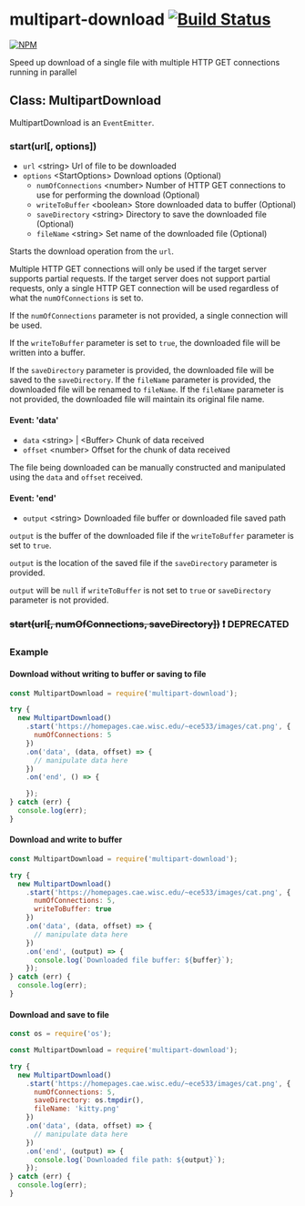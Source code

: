 # multipart-download [![Build Status](https://travis-ci.org/zulhilmizainuddin/multipart-download.svg?branch=master)](https://travis-ci.org/zulhilmizainuddin/multipart-download)

[![NPM](https://nodei.co/npm/multipart-download.png?downloads=true&downloadRank=true&stars=true)](https://nodei.co/npm/multipart-download/)

Speed up download of a single file with multiple HTTP GET connections running in parallel

## Class: MultipartDownload

MultipartDownload is an `EventEmitter`.

### start(url[, options])
- `url` &lt;string&gt; Url of file to be downloaded
- `options` &lt;StartOptions&gt; Download options (Optional)
  - `numOfConnections` &lt;number&gt; Number of HTTP GET connections to use for performing the download (Optional)
  - `writeToBuffer` &lt;boolean&gt; Store downloaded data to buffer (Optional)
  - `saveDirectory` &lt;string&gt; Directory to save the downloaded file (Optional)
  - `fileName` &lt;string&gt; Set name of the downloaded file (Optional)

Starts the download operation from the `url`.

Multiple HTTP GET connections will only be used if the target server supports partial requests.
If the target server does not support partial requests, only a single HTTP GET connection will be used regardless of what the `numOfConnections` is set to.

If the `numOfConnections` parameter is not provided, a single connection will be used.

If the `writeToBuffer` parameter is set to `true`, the downloaded file will be written into a buffer.

If the `saveDirectory` parameter is provided, the downloaded file will be saved to the `saveDirectory`.
If the `fileName` parameter is provided, the downloaded file will be renamed to `fileName`.
If the `fileName` parameter is not provided, the downloaded file will maintain its original file name.

#### Event: 'data'
- `data` &lt;string&gt; | &lt;Buffer&gt; Chunk of data received
- `offset` &lt;number&gt; Offset for the chunk of data received

The file being downloaded can be manually constructed and manipulated using the `data` and `offset` received. 

#### Event: 'end'
- `output` &lt;string&gt; Downloaded file buffer or downloaded file saved path

`output` is the buffer of the downloaded file if the `writeToBuffer` parameter is set to `true`.

`output` is the location of the saved file if the `saveDirectory` parameter is provided.

`output` will be `null` if `writeToBuffer` is not set to `true` or `saveDirectory` parameter is not provided.

### ~~start(url[, numOfConnections, saveDirectory])~~ :exclamation: DEPRECATED

### Example

#### Download without writing to buffer or saving to file

```javascript
const MultipartDownload = require('multipart-download');

try {
  new MultipartDownload()
    .start('https://homepages.cae.wisc.edu/~ece533/images/cat.png', {
      numOfConnections: 5
    })
    .on('data', (data, offset) => {
      // manipulate data here
    })
    .on('end', () => {

    });
} catch (err) {
  console.log(err);
}
```

#### Download and write to buffer

```javascript
const MultipartDownload = require('multipart-download');

try {
  new MultipartDownload()
    .start('https://homepages.cae.wisc.edu/~ece533/images/cat.png', {
      numOfConnections: 5,
      writeToBuffer: true
    })
    .on('data', (data, offset) => {
      // manipulate data here
    })
    .on('end', (output) => {
      console.log(`Downloaded file buffer: ${buffer}`);
    });
} catch (err) {
  console.log(err);
}
```

#### Download and save to file

```javascript
const os = require('os');

const MultipartDownload = require('multipart-download');

try {
  new MultipartDownload()
    .start('https://homepages.cae.wisc.edu/~ece533/images/cat.png', {
      numOfConnections: 5,
      saveDirectory: os.tmpdir(),
      fileName: 'kitty.png'
    })
    .on('data', (data, offset) => {
      // manipulate data here
    })
    .on('end', (output) => {
      console.log(`Downloaded file path: ${output}`);
    });
} catch (err) {
  console.log(err);
}
```